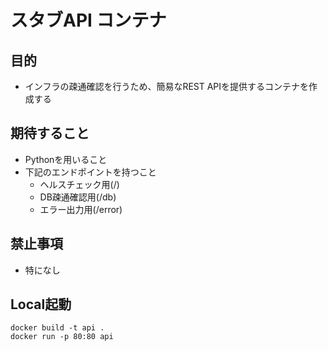 # スタブAPI コンテナ

## 目的

- インフラの疎通確認を行うため、簡易なREST APIを提供するコンテナを作成する

## 期待すること

- Pythonを用いること
- 下記のエンドポイントを持つこと
    - ヘルスチェック用(/)
    - DB疎通確認用(/db)
    - エラー出力用(/error)

## 禁止事項
- 特になし

## Local起動

```
docker build -t api .
docker run -p 80:80 api
```
